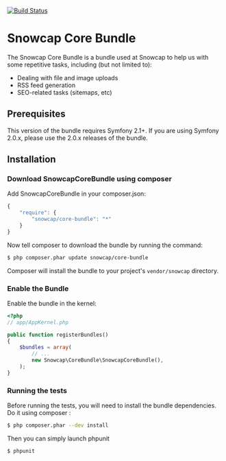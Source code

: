 [![Build Status](https://secure.travis-ci.org/snowcap/SnowcapCoreBundle.png?branch=master)](http://travis-ci.org/snowcap/SnowcapCoreBundle)

Snowcap Core Bundle
==================================

The Snowcap Core Bundle is a bundle used at Snowcap to help us with some repetitive tasks, including (but not limited to):

* Dealing with file and image uploads
* RSS feed generation
* SEO-related tasks (sitemaps, etc)

## Prerequisites

This version of the bundle requires Symfony 2.1+. If you are using Symfony
2.0.x, please use the 2.0.x releases of the bundle.

## Installation

### Download SnowcapCoreBundle using composer

Add SnowcapCoreBundle in your composer.json:

```js
{
    "require": {
        "snowcap/core-bundle": "*"
    }
}
```

Now tell composer to download the bundle by running the command:

``` bash
$ php composer.phar update snowcap/core-bundle
```

Composer will install the bundle to your project's `vendor/snowcap` directory.

### Enable the Bundle


Enable the bundle in the kernel:

``` php
<?php
// app/AppKernel.php

public function registerBundles()
{
    $bundles = array(
        // ...
        new Snowcap\CoreBundle\SnowcapCoreBundle(),
    );
}
```

### Running the tests

Before running the tests, you will need to install the bundle dependencies. Do it using composer :

``` bash
$ php composer.phar --dev install
```

Then you can simply launch phpunit

``` bash
$ phpunit
```